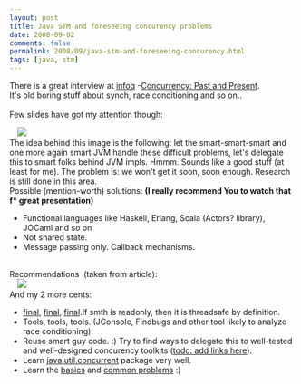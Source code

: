 ```yaml
---
layout: post
title: Java STM and foreseeing concurency problems
date: 2008-09-02
comments: false
permalink: 2008/09/java-stm-and-foreseeing-concurency.html
tags: [java, stm]
---
```


There is a great interview at <a href="http://www.infoq.com/">infoq</a> -<a href="http://www.infoq.com/presentations/goetz-concurrency-past-present">Concurrency: Past and Present</a>.<br />It's old boring stuff  about synch, race conditioning and so on..<br /><br />Few slides have got my attention though:<br /><div style="text-align: left;"><div class="separator" style="clear: both; text-align: left;"><a href="http://3.bp.blogspot.com/_Y9XTlNGJRTQ/SL19111karI/AAAAAAAAB68/2r9YaluTqQg/s1600-h/2008-09-02_2053.png" imageanchor="1" style="margin-left: 1em; margin-right: 1em;"><img border="0" src="http://3.bp.blogspot.com/_Y9XTlNGJRTQ/SL19111karI/AAAAAAAAB68/i9nyqMFf8Cg/s320-R/2008-09-02_2053.png" /></a>&nbsp;</div><div class="separator" style="clear: both; text-align: left;">The idea behind this image is the following: let the smart-smart-smart and one more again smart JVM handle these difficult problems, let's delegate this to smart folks behind JVM impls. Hmmm. Sounds like a good stuff (at least for me). The problem is: we won't get it soon, soon enough. Research is still done in this area.&nbsp;</div><div class="separator" style="clear: both; text-align: left;"></div><div class="separator" style="clear: both; text-align: left;">Possible (mention-worth) solutions: <b>(I really recommend You to watch that f* great presentation)</b></div><ul><li>Functional languages like Haskell, Erlang, Scala (Actors? library), JOCaml and so on</li><li>Not shared state.&nbsp;</li><li>Message passing only. Callback mechanisms.</li></ul><br />Recommendations&nbsp; (taken from article):<br /><div class="separator" style="clear: both; text-align: left;"><a href="http://1.bp.blogspot.com/_Y9XTlNGJRTQ/SL1_mykWeJI/AAAAAAAAB7E/fruCVEv7hAw/s1600-h/2008-09-02_2013.png" imageanchor="1" style="margin-left: 1em; margin-right: 1em;"><img border="0" src="http://1.bp.blogspot.com/_Y9XTlNGJRTQ/SL1_mykWeJI/AAAAAAAAB7E/TsikgwvL-6Q/s320-R/2008-09-02_2013.png" /></a>&nbsp;</div><div class="separator" style="clear: both; text-align: left;">And my 2 more cents:</div><ul><li><a href="http://en.wikipedia.org/wiki/Final_%28Java%29">final</a>, <a href="http://en.wikipedia.org/wiki/Final_%28Java%29">final</a>, <a href="http://en.wikipedia.org/wiki/Final_%28Java%29">final</a>.If smth is readonly, then it is threadsafe by definition.&nbsp; </li><li>Tools, tools, tools. (JConsole, Findbugs and other tool likely to analyze race conditioning).</li><li>Reuse smart guy code. :) Try to find ways to delegate this to well-tested and well-designed concurency toolkits (<u>todo: add links here</u>).</li><li>Learn <a href="http://java.sun.com/j2se/1.5.0/docs/api/java/util/concurrent/package-summary.html">java.util.concurrent</a> package very well.</li><li>Learn the <a href="http://en.wikipedia.org/wiki/Semaphore_%28programming%29">basics</a> and <a href="http://en.wikipedia.org/wiki/Semaphore_%28programming%29#See_also">common problems</a> :) <br /></li></ul></div>
